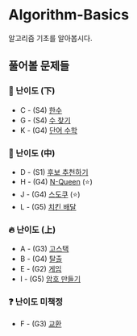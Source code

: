 # Algorithm-Basics
알고리즘 기초를 알아봅시다.
## 풀어볼 문제들

### :watermelon: 난이도 (下)
+ C - (S4) [한수](https://www.acmicpc.net/problem/1065) 
+ G - (S4) [수 찾기](https://www.acmicpc.net/problem/1920)
+ K - (G4) [단어 수학](https://www.acmicpc.net/problem/1339)

### :evergreen_tree: 난이도 (中)
+ D - (S1) [후보 추천하기](https://www.acmicpc.net/problem/1713)
+ H - (G4) [N-Queen](https://www.acmicpc.net/problem/9663) (:star:)
+ J - (G4) [스도쿠](https://www.acmicpc.net/problem/2580) (:star:)
+ L - (G5) [치킨 배달](https://www.acmicpc.net/problem/15686)

### :fire: 난이도 (上)
+ A - (G3) [고스택](https://www.acmicpc.net/problem/3425)
+ B - (G4) [탈출](https://www.acmicpc.net/problem/3055)
+ E - (G2) [게임](https://www.acmicpc.net/problem/1103)
+ I - (G5) [암호 만들기](https://www.acmicpc.net/problem/1759)

### :question: 난이도 미책정

+ F - (G3) [교환](https://www.acmicpc.net/problem/1039)
